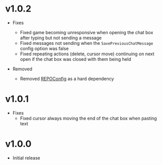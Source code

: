 # v1.0.2

- Fixes
  - Fixed game becoming unresponsive when opening the chat box after typing but not sending a message
  - Fixed messages not sending when the `SavePreviousChatMessage` config option was false
  - Fixed repeating actions (delete, cursor move) continuing on next open if the chat box was closed with them being held
  
- Removed
  - Removed [REPOConfig](https://thunderstore.io/c/repo/p/nickklmao/REPOConfig/) as a hard dependency

# v1.0.1

- Fixes
  - Fixed cursor always moving the end of the chat box when pasting text

# v1.0.0

- Initial release